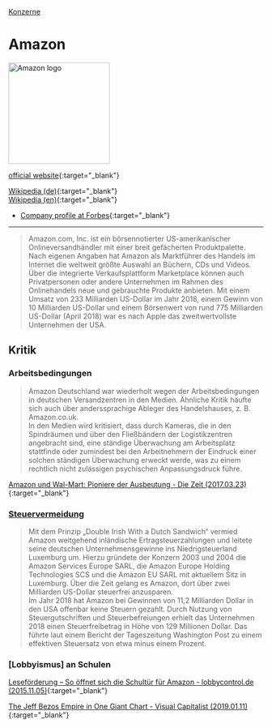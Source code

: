 [Konzerne](../konzerne.html)

# Amazon

<img src="https://upload.wikimedia.org/wikipedia/commons/6/62/Amazon.com-Logo.svg" height="200" alt="Amazon logo">

[official website](https://www.amazon.com/){:target="_blank"}      

[Wikipedia (de)](https://de.wikipedia.org/wiki/Amazon){:target="_blank"}   
[Wikipedia (en)](https://en.wikipedia.org/wiki/Amazon_(company)){:target="_blank"}   

* [Company profile at Forbes](https://www.forbes.com/companies/amazon/#783876d76fb8){:target="_blank"}

---

> Amazon.com, Inc. ist ein börsennotierter US-amerikanischer Onlineversandhändler mit einer breit gefächerten Produktpalette. Nach eigenen Angaben hat Amazon als Marktführer des Handels im Internet die weltweit größte Auswahl an Büchern, CDs und Videos. Über die integrierte Verkaufsplattform Marketplace können auch Privatpersonen oder andere Unternehmen im Rahmen des Onlinehandels neue und gebrauchte Produkte anbieten.
Mit einem Umsatz von 233 Milliarden US-Dollar im Jahr 2018, einem Gewinn von 10 Milliarden US-Dollar und einem Börsenwert von rund 775 Milliarden US-Dollar (April 2018) war es nach Apple das zweitwertvollste Unternehmen der USA.

## Kritik

### <a name="arbeitsbedingungen">Arbeitsbedingungen</a>
> Amazon Deutschland war wiederholt wegen der Arbeitsbedingungen in deutschen Versandzentren in den Medien. Ähnliche Kritik häufte sich auch über anderssprachige Ableger des Handelshauses, z. B. Amazon.co.uk.   
In den Medien wird kritisiert, dass durch Kameras, die in den Spindräumen und über den Fließbändern der Logistikzentren angebracht sind, eine ständige Überwachung am Arbeitsplatz stattfinde oder zumindest bei den Arbeitnehmern der Eindruck einer solchen ständigen Überwachung erweckt werde, was zu einem rechtlich nicht zulässigen psychischen Anpassungsdruck führe.   

[Amazon und Wal-Mart: Pioniere der Ausbeutung - Die Zeit (2017.03.23)](https://www.zeit.de/2017/13/amazon-wal-mart-us-wirtschaft-ausbeutung-arbeitnehmer-lohnniveau/komplettansicht){:target="_blank"}   

### <a name="steuervermeidung"/>[Steuervermeidung](../thema/steuervermeidung.html)
> Mit dem Prinzip „Double Irish With a Dutch Sandwich“ vermied Amazon weitgehend inländische Ertragsteuerzahlungen und leitete seine deutschen Unternehmensgewinne ins Niedrigsteuerland Luxemburg um. Hierzu gründete der Konzern 2003 und 2004 die Amazon Services Europe SARL, die Amazon Europe Holding Technologies SCS und die Amazon EU SARL mit aktuellem Sitz in Luxemburg. Über die Zeit gelang es Amazon, dort über zwei Milliarden US-Dollar steuerfrei anzusparen.   
Im Jahr 2018 hat Amazon bei Gewinnen von 11,2 Milliarden Dollar in den USA offenbar keine Steuern gezahlt. Durch Nutzung von Steuergutschriften und Steuerbefreiungen erhielt das Unternehmen 2018 einen Steuerfreibetrag in Höhe von 129 Millionen Dollar. Das führte laut einem Bericht der Tageszeitung Washington Post zu einem effektiven Steuersatz von etwa minus einem Prozent.   

### <a name="lobbyismus">[Lobbyismus] an Schulen
[Leseförderung – So öffnet sich die Schultür für Amazon - lobbycontrol.de (2015.11.05)](https://www.lobbycontrol.de/2015/11/lesefoerderung-so-oeffnet-sich-die-schultuer-fuer-amazon/){:target="_blank"}   

[The Jeff Bezos Empire in One Giant Chart - Visual Capitalist (2019.01.11)](https://www.visualcapitalist.com/jeff-bezos-empire-chart/){:target="_blank"}   
